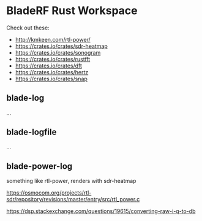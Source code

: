 # BladeRF Rust Workspace

Check out these:
* http://kmkeen.com/rtl-power/
* https://crates.io/crates/sdr-heatmap
* https://crates.io/crates/sonogram
* https://crates.io/crates/rustfft
* https://crates.io/crates/dft
* https://crates.io/crates/hertz
* https://crates.io/crates/snap

## blade-log

...

## blade-logfile

...


## blade-power-log

something like rtl-power, renders with sdr-heatmap

https://osmocom.org/projects/rtl-sdr/repository/revisions/master/entry/src/rtl_power.c

https://dsp.stackexchange.com/questions/19615/converting-raw-i-q-to-db

